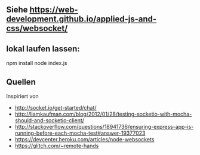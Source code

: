 ## Siehe https://web-development.github.io/applied-js-and-css/websocket/


## lokal laufen lassen:

  npm install
  node index.js


## Quellen

Inspiriert von

* http://socket.io/get-started/chat/
* http://liamkaufman.com/blog/2012/01/28/testing-socketio-with-mocha-should-and-socketio-client/
* http://stackoverflow.com/questions/18941736/ensuring-express-app-is-running-before-each-mocha-test#answer-19377023
* https://devcenter.heroku.com/articles/node-websockets
* https://glitch.com/~remote-hands
